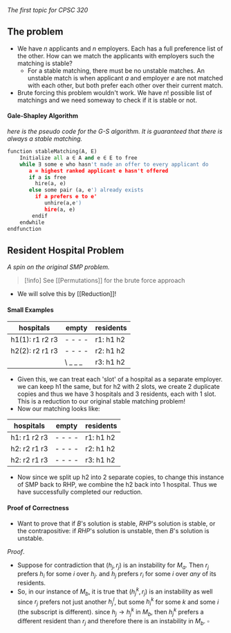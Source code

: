 *The first topic for CPSC 320*
## The problem
- We have $n$ applicants and $n$ employers. Each has a full preference list of the other. How can we match the applicants with employers such the matching is stable?
	- For a stable matching, there must be no unstable matches. An unstable match is when applicant $a$ and employer $e$ are not matched with each other, but both prefer each other over their current match.
- Brute forcing this problem wouldn't work. We have $n!$ possible list of matchings and we need someway to check if it is stable or not.
#### Gale-Shapley Algorithm
*here is the pseudo code for the G-S algorithm. It is guaranteed that there is always a stable matching.*
```python
function stableMatching(A, E)
    Initialize all a ∈ A and e ∈ E to free
    while ∃ some e who hasn't made an offer to every applicant do
       a = highest ranked applicant e hasn't offered
       if a is free
         hire(a, e) 
       else some pair (a, e') already exists
         if a prefers e to e'
	        unhire(a,e')
	        hire(a, e)
	    endif
    endwhile
endfunction
```

## Resident Hospital Problem
*A spin on the original SMP problem.*
> [!info] See [[Permutations]] for the brute force approach
- We will solve this by [[Reduction]]!
#### Small Examples
| hospitals | empty | residents |
| ---- | ---- | ---- |
| h1(1): r1 r2 r3 | - - - - | r1: h1 h2 |
| h2(2): r2 r1 r3 | - - - - | r2: h1 h2 |
|  | \ _ _ _  | r3: h1 h2 |
- Given this, we can treat each 'slot' of a hospital as a separate employer. we can keep h1 the same, but for h2 with 2 slots, we create 2 duplicate copies and thus we have 3 hospitals and 3 residents, each with 1 slot. This is a reduction to our original stable matching problem!
- Now our matching looks like:

|hospitals|empty|residents|
|---|---|---|
|h1: r1 r2 r3 |- - - - |r1: h1 h2|
|h2: r2 r1 r3 |- - - - |r2: h1 h2|
|h2: r2 r1 r3 |- - - - |r3: h1 h2|
- Now since we split up h2 into 2 separate copies, to change this instance of SMP back to RHP, we combine the h2 back into 1 hospital. Thus we have successfully completed our reduction.
#### Proof of Correctness
- Want to prove that if $B$'s solution is stable, $RHP$'s solution is stable, or the contrapositive: if $RHP$'s solution is unstable, then $B$'s solution is unstable.

$Proof$.
- Suppose for contradiction that $(h_j, r_j)$ is an instability for $M_a$. Then $r_j$ prefers $h_i$ for some $i$ over $h_j$. and $h_j$ prefers $r_i$ for some $i$ over *any* of its residents. 
- So, in our instance of $M_b$, it is true that $(h_j^k, r_j)$ is an instability as well since $r_j$ prefers not just another $h_j^l$, but some $h_i^k$ for some $k$ and some $i$ (the subscript is different). since $h_j \rightarrow h_j^k$ in $M_b$, then $h_j^k$ prefers a different resident than $r_j$ and therefore there is an instability in $M_b$. $\square$

